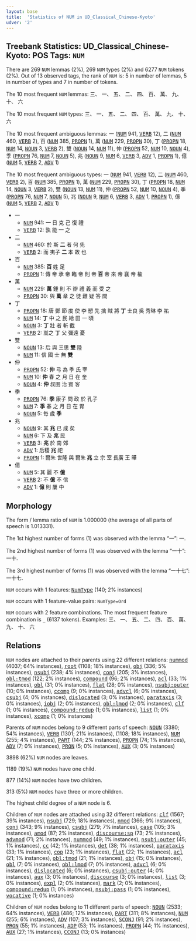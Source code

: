 ```yaml
---
layout: base
title:  'Statistics of NUM in UD_Classical_Chinese-Kyoto'
udver: '2'
---
```


## Treebank Statistics: UD_Classical_Chinese-Kyoto: POS Tags: `NUM`

There are 269 `NUM` lemmas (2%), 269 `NUM` types (2%) and 6277 `NUM` tokens (2%).
Out of 13 observed tags, the rank of `NUM` is: 5 in number of lemmas, 5 in number of types and 7 in number of tokens.

The 10 most frequent `NUM` lemmas: 三、 一、 五、 二、 四、 百、 萬、 九、 十、 六

The 10 most frequent `NUM` types:  三、 一、 五、 二、 四、 百、 萬、 九、 十、 六

The 10 most frequent ambiguous lemmas: 一 (<tt><a href="lzh_kyoto-pos-NUM.html">NUM</a></tt> 941, <tt><a href="lzh_kyoto-pos-VERB.html">VERB</a></tt> 12), 二 (<tt><a href="lzh_kyoto-pos-NUM.html">NUM</a></tt> 460, <tt><a href="lzh_kyoto-pos-VERB.html">VERB</a></tt> 2), 百 (<tt><a href="lzh_kyoto-pos-NUM.html">NUM</a></tt> 385, <tt><a href="lzh_kyoto-pos-PROPN.html">PROPN</a></tt> 1), 萬 (<tt><a href="lzh_kyoto-pos-NUM.html">NUM</a></tt> 229, <tt><a href="lzh_kyoto-pos-PROPN.html">PROPN</a></tt> 30), 丁 (<tt><a href="lzh_kyoto-pos-PROPN.html">PROPN</a></tt> 18, <tt><a href="lzh_kyoto-pos-NUM.html">NUM</a></tt> 14, <tt><a href="lzh_kyoto-pos-NOUN.html">NOUN</a></tt> 3, <tt><a href="lzh_kyoto-pos-VERB.html">VERB</a></tt> 2), 雙 (<tt><a href="lzh_kyoto-pos-NOUN.html">NOUN</a></tt> 14, <tt><a href="lzh_kyoto-pos-NUM.html">NUM</a></tt> 11), 仲 (<tt><a href="lzh_kyoto-pos-PROPN.html">PROPN</a></tt> 52, <tt><a href="lzh_kyoto-pos-NUM.html">NUM</a></tt> 10, <tt><a href="lzh_kyoto-pos-NOUN.html">NOUN</a></tt> 4), 季 (<tt><a href="lzh_kyoto-pos-PROPN.html">PROPN</a></tt> 76, <tt><a href="lzh_kyoto-pos-NUM.html">NUM</a></tt> 7, <tt><a href="lzh_kyoto-pos-NOUN.html">NOUN</a></tt> 5), 兆 (<tt><a href="lzh_kyoto-pos-NOUN.html">NOUN</a></tt> 9, <tt><a href="lzh_kyoto-pos-NUM.html">NUM</a></tt> 6, <tt><a href="lzh_kyoto-pos-VERB.html">VERB</a></tt> 3, <tt><a href="lzh_kyoto-pos-ADV.html">ADV</a></tt> 1, <tt><a href="lzh_kyoto-pos-PROPN.html">PROPN</a></tt> 1), 億 (<tt><a href="lzh_kyoto-pos-NUM.html">NUM</a></tt> 5, <tt><a href="lzh_kyoto-pos-VERB.html">VERB</a></tt> 2, <tt><a href="lzh_kyoto-pos-ADV.html">ADV</a></tt> 1)

The 10 most frequent ambiguous types:  一 (<tt><a href="lzh_kyoto-pos-NUM.html">NUM</a></tt> 941, <tt><a href="lzh_kyoto-pos-VERB.html">VERB</a></tt> 12), 二 (<tt><a href="lzh_kyoto-pos-NUM.html">NUM</a></tt> 460, <tt><a href="lzh_kyoto-pos-VERB.html">VERB</a></tt> 2), 百 (<tt><a href="lzh_kyoto-pos-NUM.html">NUM</a></tt> 385, <tt><a href="lzh_kyoto-pos-PROPN.html">PROPN</a></tt> 1), 萬 (<tt><a href="lzh_kyoto-pos-NUM.html">NUM</a></tt> 229, <tt><a href="lzh_kyoto-pos-PROPN.html">PROPN</a></tt> 30), 丁 (<tt><a href="lzh_kyoto-pos-PROPN.html">PROPN</a></tt> 18, <tt><a href="lzh_kyoto-pos-NUM.html">NUM</a></tt> 14, <tt><a href="lzh_kyoto-pos-NOUN.html">NOUN</a></tt> 3, <tt><a href="lzh_kyoto-pos-VERB.html">VERB</a></tt> 2), 雙 (<tt><a href="lzh_kyoto-pos-NOUN.html">NOUN</a></tt> 13, <tt><a href="lzh_kyoto-pos-NUM.html">NUM</a></tt> 11), 仲 (<tt><a href="lzh_kyoto-pos-PROPN.html">PROPN</a></tt> 52, <tt><a href="lzh_kyoto-pos-NUM.html">NUM</a></tt> 10, <tt><a href="lzh_kyoto-pos-NOUN.html">NOUN</a></tt> 4), 季 (<tt><a href="lzh_kyoto-pos-PROPN.html">PROPN</a></tt> 76, <tt><a href="lzh_kyoto-pos-NUM.html">NUM</a></tt> 7, <tt><a href="lzh_kyoto-pos-NOUN.html">NOUN</a></tt> 5), 兆 (<tt><a href="lzh_kyoto-pos-NOUN.html">NOUN</a></tt> 9, <tt><a href="lzh_kyoto-pos-NUM.html">NUM</a></tt> 6, <tt><a href="lzh_kyoto-pos-VERB.html">VERB</a></tt> 3, <tt><a href="lzh_kyoto-pos-ADV.html">ADV</a></tt> 1, <tt><a href="lzh_kyoto-pos-PROPN.html">PROPN</a></tt> 1), 億 (<tt><a href="lzh_kyoto-pos-NUM.html">NUM</a></tt> 5, <tt><a href="lzh_kyoto-pos-VERB.html">VERB</a></tt> 2, <tt><a href="lzh_kyoto-pos-ADV.html">ADV</a></tt> 1)


* 一
  * <tt><a href="lzh_kyoto-pos-NUM.html">NUM</a></tt> 941: <b>一</b> 日 克 己 復 禮
  * <tt><a href="lzh_kyoto-pos-VERB.html">VERB</a></tt> 12: 孰 能 <b>一</b> 之
* 二
  * <tt><a href="lzh_kyoto-pos-NUM.html">NUM</a></tt> 460: 於 斯 <b>二</b> 者 何 先
  * <tt><a href="lzh_kyoto-pos-VERB.html">VERB</a></tt> 2: 而 夷子 <b>二</b> 本 故 也
* 百
  * <tt><a href="lzh_kyoto-pos-NUM.html">NUM</a></tt> 385: <b>百</b> 姓 足
  * <tt><a href="lzh_kyoto-pos-PROPN.html">PROPN</a></tt> 1: 傳 帝 承 帝 臨 帝 則 帝 <b>百</b> 帝 來 帝 襄 帝 楡
* 萬
  * <tt><a href="lzh_kyoto-pos-NUM.html">NUM</a></tt> 229: <b>萬</b> 鍾 則 不 辯 禮 義 而 受 之
  * <tt><a href="lzh_kyoto-pos-PROPN.html">PROPN</a></tt> 30: 與 <b>萬</b> 章 之 徒 難 疑 答 問
* 丁
  * <tt><a href="lzh_kyoto-pos-PROPN.html">PROPN</a></tt> 18: 唐 鄧 節 度 使 李 愬 先 擒 賊 將 <b>丁</b> 士良 吳 秀琳 李 祐
  * <tt><a href="lzh_kyoto-pos-NUM.html">NUM</a></tt> 14: <b>丁</b> 中 之 民 給 田 一 頃
  * <tt><a href="lzh_kyoto-pos-NOUN.html">NOUN</a></tt> 3: <b>丁</b> 壯 者 斬 截
  * <tt><a href="lzh_kyoto-pos-VERB.html">VERB</a></tt> 2: 嵩之 <b>丁</b> 父 彌遠 憂
* 雙
  * <tt><a href="lzh_kyoto-pos-NOUN.html">NOUN</a></tt> 13: 后 與 三思 <b>雙</b> 陸
  * <tt><a href="lzh_kyoto-pos-NUM.html">NUM</a></tt> 11: 信 國 士 無 <b>雙</b>
* 仲
  * <tt><a href="lzh_kyoto-pos-PROPN.html">PROPN</a></tt> 52: <b>仲</b> 弓 為 季 氏 宰
  * <tt><a href="lzh_kyoto-pos-NUM.html">NUM</a></tt> 10: <b>仲</b> 春 之 月 日 在 奎
  * <tt><a href="lzh_kyoto-pos-NOUN.html">NOUN</a></tt> 4: <b>仲</b> 叔圉 治 賓 客
* 季
  * <tt><a href="lzh_kyoto-pos-PROPN.html">PROPN</a></tt> 76: <b>季</b> 康子 問 政 於 孔子
  * <tt><a href="lzh_kyoto-pos-NUM.html">NUM</a></tt> 7: <b>季</b> 春 之 月 日 在 胃
  * <tt><a href="lzh_kyoto-pos-NOUN.html">NOUN</a></tt> 5: 毎 歲 <b>季</b>
* 兆
  * <tt><a href="lzh_kyoto-pos-NOUN.html">NOUN</a></tt> 9: 其 <b>兆</b> 已 成 矣
  * <tt><a href="lzh_kyoto-pos-NUM.html">NUM</a></tt> 6: 下 及 <b>兆</b> 民
  * <tt><a href="lzh_kyoto-pos-VERB.html">VERB</a></tt> 3: <b>兆</b> 於 南 郊
  * <tt><a href="lzh_kyoto-pos-ADV.html">ADV</a></tt> 1: 后稷 <b>兆</b> 祀
  * <tt><a href="lzh_kyoto-pos-PROPN.html">PROPN</a></tt> 1: 爾朱 世隆 與 爾朱 <b>兆</b> 立 宗 室 長廣 王 曄
* 億
  * <tt><a href="lzh_kyoto-pos-NUM.html">NUM</a></tt> 5: 其 麗 不 <b>億</b>
  * <tt><a href="lzh_kyoto-pos-VERB.html">VERB</a></tt> 2: 不 <b>億</b> 不 信
  * <tt><a href="lzh_kyoto-pos-ADV.html">ADV</a></tt> 1: <b>億</b> 則 屢 中

## Morphology

The form / lemma ratio of `NUM` is 1.000000 (the average of all parts of speech is 1.013331).

The 1st highest number of forms (1) was observed with the lemma “一”: 一.

The 2nd highest number of forms (1) was observed with the lemma “一十”: 一十.

The 3rd highest number of forms (1) was observed with the lemma “一十七”: 一十七.

`NUM` occurs with 1 features: <tt><a href="lzh_kyoto-feat-NumType.html">NumType</a></tt> (140; 2% instances)

`NUM` occurs with 1 feature-value pairs: `NumType=Ord`

`NUM` occurs with 2 feature combinations.
The most frequent feature combination is `_` (6137 tokens).
Examples: 三、 一、 五、 二、 四、 百、 萬、 九、 十、 六


## Relations

`NUM` nodes are attached to their parents using 22 different relations: <tt><a href="lzh_kyoto-dep-nummod.html">nummod</a></tt> (4037; 64% instances), <tt><a href="lzh_kyoto-dep-root.html">root</a></tt> (1108; 18% instances), <tt><a href="lzh_kyoto-dep-obj.html">obj</a></tt> (336; 5% instances), <tt><a href="lzh_kyoto-dep-nsubj.html">nsubj</a></tt> (238; 4% instances), <tt><a href="lzh_kyoto-dep-conj.html">conj</a></tt> (205; 3% instances), <tt><a href="lzh_kyoto-dep-obl-tmod.html">obl:tmod</a></tt> (122; 2% instances), <tt><a href="lzh_kyoto-dep-compound.html">compound</a></tt> (96; 2% instances), <tt><a href="lzh_kyoto-dep-acl.html">acl</a></tt> (33; 1% instances), <tt><a href="lzh_kyoto-dep-obl.html">obl</a></tt> (31; 0% instances), <tt><a href="lzh_kyoto-dep-flat.html">flat</a></tt> (28; 0% instances), <tt><a href="lzh_kyoto-dep-nsubj-outer.html">nsubj:outer</a></tt> (10; 0% instances), <tt><a href="lzh_kyoto-dep-ccomp.html">ccomp</a></tt> (9; 0% instances), <tt><a href="lzh_kyoto-dep-advcl.html">advcl</a></tt> (6; 0% instances), <tt><a href="lzh_kyoto-dep-csubj.html">csubj</a></tt> (4; 0% instances), <tt><a href="lzh_kyoto-dep-dislocated.html">dislocated</a></tt> (3; 0% instances), <tt><a href="lzh_kyoto-dep-parataxis.html">parataxis</a></tt> (3; 0% instances), <tt><a href="lzh_kyoto-dep-iobj.html">iobj</a></tt> (2; 0% instances), <tt><a href="lzh_kyoto-dep-obl-lmod.html">obl:lmod</a></tt> (2; 0% instances), <tt><a href="lzh_kyoto-dep-clf.html">clf</a></tt> (1; 0% instances), <tt><a href="lzh_kyoto-dep-compound-redup.html">compound:redup</a></tt> (1; 0% instances), <tt><a href="lzh_kyoto-dep-list.html">list</a></tt> (1; 0% instances), <tt><a href="lzh_kyoto-dep-xcomp.html">xcomp</a></tt> (1; 0% instances)

Parents of `NUM` nodes belong to 9 different parts of speech: <tt><a href="lzh_kyoto-pos-NOUN.html">NOUN</a></tt> (3380; 54% instances), <tt><a href="lzh_kyoto-pos-VERB.html">VERB</a></tt> (1301; 21% instances),  (1108; 18% instances), <tt><a href="lzh_kyoto-pos-NUM.html">NUM</a></tt> (255; 4% instances), <tt><a href="lzh_kyoto-pos-PART.html">PART</a></tt> (144; 2% instances), <tt><a href="lzh_kyoto-pos-PROPN.html">PROPN</a></tt> (74; 1% instances), <tt><a href="lzh_kyoto-pos-ADV.html">ADV</a></tt> (7; 0% instances), <tt><a href="lzh_kyoto-pos-PRON.html">PRON</a></tt> (5; 0% instances), <tt><a href="lzh_kyoto-pos-AUX.html">AUX</a></tt> (3; 0% instances)

3898 (62%) `NUM` nodes are leaves.

1189 (19%) `NUM` nodes have one child.

877 (14%) `NUM` nodes have two children.

313 (5%) `NUM` nodes have three or more children.

The highest child degree of a `NUM` node is 6.

Children of `NUM` nodes are attached using 32 different relations: <tt><a href="lzh_kyoto-dep-clf.html">clf</a></tt> (1567; 39% instances), <tt><a href="lzh_kyoto-dep-nsubj.html">nsubj</a></tt> (729; 18% instances), <tt><a href="lzh_kyoto-dep-nmod.html">nmod</a></tt> (366; 9% instances), <tt><a href="lzh_kyoto-dep-conj.html">conj</a></tt> (343; 9% instances), <tt><a href="lzh_kyoto-dep-csubj.html">csubj</a></tt> (279; 7% instances), <tt><a href="lzh_kyoto-dep-case.html">case</a></tt> (105; 3% instances), <tt><a href="lzh_kyoto-dep-amod.html">amod</a></tt> (87; 2% instances), <tt><a href="lzh_kyoto-dep-discourse-sp.html">discourse:sp</a></tt> (73; 2% instances), <tt><a href="lzh_kyoto-dep-advmod.html">advmod</a></tt> (71; 2% instances), <tt><a href="lzh_kyoto-dep-nummod.html">nummod</a></tt> (49; 1% instances), <tt><a href="lzh_kyoto-dep-nsubj-outer.html">nsubj:outer</a></tt> (45; 1% instances), <tt><a href="lzh_kyoto-dep-cc.html">cc</a></tt> (42; 1% instances), <tt><a href="lzh_kyoto-dep-det.html">det</a></tt> (38; 1% instances), <tt><a href="lzh_kyoto-dep-parataxis.html">parataxis</a></tt> (33; 1% instances), <tt><a href="lzh_kyoto-dep-cop.html">cop</a></tt> (23; 1% instances), <tt><a href="lzh_kyoto-dep-flat.html">flat</a></tt> (22; 1% instances), <tt><a href="lzh_kyoto-dep-acl.html">acl</a></tt> (21; 1% instances), <tt><a href="lzh_kyoto-dep-obl-tmod.html">obl:tmod</a></tt> (21; 1% instances), <tt><a href="lzh_kyoto-dep-obj.html">obj</a></tt> (15; 0% instances), <tt><a href="lzh_kyoto-dep-obl.html">obl</a></tt> (7; 0% instances), <tt><a href="lzh_kyoto-dep-obl-lmod.html">obl:lmod</a></tt> (7; 0% instances), <tt><a href="lzh_kyoto-dep-advcl.html">advcl</a></tt> (6; 0% instances), <tt><a href="lzh_kyoto-dep-dislocated.html">dislocated</a></tt> (6; 0% instances), <tt><a href="lzh_kyoto-dep-csubj-outer.html">csubj:outer</a></tt> (4; 0% instances), <tt><a href="lzh_kyoto-dep-aux.html">aux</a></tt> (3; 0% instances), <tt><a href="lzh_kyoto-dep-discourse.html">discourse</a></tt> (3; 0% instances), <tt><a href="lzh_kyoto-dep-list.html">list</a></tt> (3; 0% instances), <tt><a href="lzh_kyoto-dep-expl.html">expl</a></tt> (2; 0% instances), <tt><a href="lzh_kyoto-dep-mark.html">mark</a></tt> (2; 0% instances), <tt><a href="lzh_kyoto-dep-compound-redup.html">compound:redup</a></tt> (1; 0% instances), <tt><a href="lzh_kyoto-dep-nsubj-pass.html">nsubj:pass</a></tt> (1; 0% instances), <tt><a href="lzh_kyoto-dep-vocative.html">vocative</a></tt> (1; 0% instances)

Children of `NUM` nodes belong to 11 different parts of speech: <tt><a href="lzh_kyoto-pos-NOUN.html">NOUN</a></tt> (2533; 64% instances), <tt><a href="lzh_kyoto-pos-VERB.html">VERB</a></tt> (486; 12% instances), <tt><a href="lzh_kyoto-pos-PART.html">PART</a></tt> (311; 8% instances), <tt><a href="lzh_kyoto-pos-NUM.html">NUM</a></tt> (255; 6% instances), <tt><a href="lzh_kyoto-pos-ADV.html">ADV</a></tt> (107; 3% instances), <tt><a href="lzh_kyoto-pos-SCONJ.html">SCONJ</a></tt> (91; 2% instances), <tt><a href="lzh_kyoto-pos-PRON.html">PRON</a></tt> (55; 1% instances), <tt><a href="lzh_kyoto-pos-ADP.html">ADP</a></tt> (53; 1% instances), <tt><a href="lzh_kyoto-pos-PROPN.html">PROPN</a></tt> (44; 1% instances), <tt><a href="lzh_kyoto-pos-AUX.html">AUX</a></tt> (27; 1% instances), <tt><a href="lzh_kyoto-pos-CCONJ.html">CCONJ</a></tt> (13; 0% instances)

